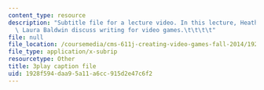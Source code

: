 ```yaml
---
content_type: resource
description: "Subtitle file for a lecture video. In this lecture, Heather Albano and\
  \ Laura Baldwin discuss writing for video games.\t\t\t\t"
file: null
file_location: /coursemedia/cms-611j-creating-video-games-fall-2014/1928f594daa95a11a6cc915d2e47c6f2_5wHMEQkFzvE.vtt
file_type: application/x-subrip
resourcetype: Other
title: 3play caption file
uid: 1928f594-daa9-5a11-a6cc-915d2e47c6f2
---
```

